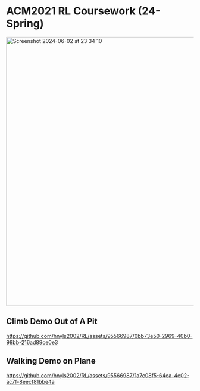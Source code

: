 # ACM2021 RL Coursework (24-Spring)

<img width="722" alt="Screenshot 2024-06-02 at 23 34 10" src="https://github.com/hnyls2002/RL-Coursework/assets/95566987/90bafbda-1eba-4986-a871-dbe86f54f6a1">

## Climb Demo Out of A Pit

https://github.com/hnyls2002/RL/assets/95566987/0bb73e50-2969-40b0-98bb-216ad89ce0e3

## Walking Demo on Plane

https://github.com/hnyls2002/RL/assets/95566987/1a7c08f5-64ea-4e02-ac7f-8eecf81bbe4a
